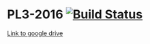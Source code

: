 # PL3-2016 [![Build Status](https://travis-ci.org/ProgrammingLife2016/PL3-2016.svg?branch=master)](https://travis-ci.org/ProgrammingLife2016/PL3-2016)

[Link to google drive](https://drive.google.com/open?id=0Bxc2kRNP35ziMFVoN2lWV0NxQzA)
